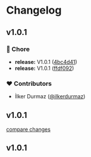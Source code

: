 # Changelog


## v1.0.1


### 🏡 Chore

- **release:** V1.0.1 ([4bc4d41](https://github.com/ilkerdurmaz/nuxt-permission-checker/commit/4bc4d41))
- **release:** V1.0.1 ([ffdf092](https://github.com/ilkerdurmaz/nuxt-permission-checker/commit/ffdf092))

### ❤️ Contributors

- İlker Durmaz ([@ilkerdurmaz](http://github.com/ilkerdurmaz))

## v1.0.1

[compare changes](https://github.com/ilkerdurmaz/nuxt-permission-checker/compare/v1.0.1...v1.0.1)

## v1.0.1

